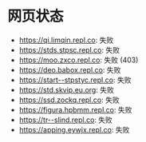 # 网页状态
- https://qi.limqin.repl.co: 失败
- https://stds.stpsc.repl.co: 失败
- https://moo.zxco.repl.co: 失败 (403)
- https://deo.babox.repl.co: 失败
- https://start--stpstyc.repl.co: 失败
- https://std.skvip.eu.org: 失败
- https://ssd.zockq.repl.co: 失败
- https://figura.hpbmm.repl.co: 失败
- https://tr--slind.repl.co: 失败
- https://apping.eywjx.repl.co: 失败
